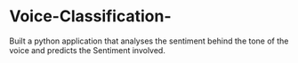 # Voice-Classification-
Built a python application that analyses the sentiment behind the tone of the voice and predicts the Sentiment involved.
